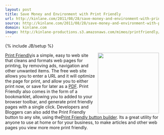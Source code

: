 ```yaml
---
layout: post
title: Save Money and Environment with Print Friendly
url: http://kinlane.com/2011/08/28/save-money-and-environment-with-print-friendly/
source: http://kinlane.com/2011/08/28/save-money-and-environment-with-print-friendly/
domain: kinlane.com
image: http://kinlane-productions.s3.amazonaws.com/mimeo/printfriendly/print-friendly.png
---
```

{% include JB/setup %}

<p>
     <a title="Print Friendly" href="http://www.printfriendly.com/"><img src="http://kinlane-productions.s3.amazonaws.com/mimeo/printfriendly/print-friendly.png" alt="" width="200" align="right" /></a> <a title="Print Friendly" href="http://www.printfriendly.com/">Print Friendly</a>is a simple, easy to web site that cleans and formats web pages for printing, by removing ads, navigation and other unwanted items. The free web site allows you to enter a URL and it will optimize the page for print, and allow you to either print now, or save for later as a <a title="PDF" href="http://developer.mimeo.com">PDF</a>. Print Friendly also comes in the form of a bookmarklet, allowing you to added to your browser toolbar, and generate print friendly pages with a single click. Developers and Bloggers can also add the Print Friendly button to any site, using the<a title="Print Friendly Button Builder" href="http://www.printfriendly.com/button">Print Friendly button builder</a>. Its a great utility for anyone to use at home or for your business, to make articles and other web pages you view more more print friendly.
</p>